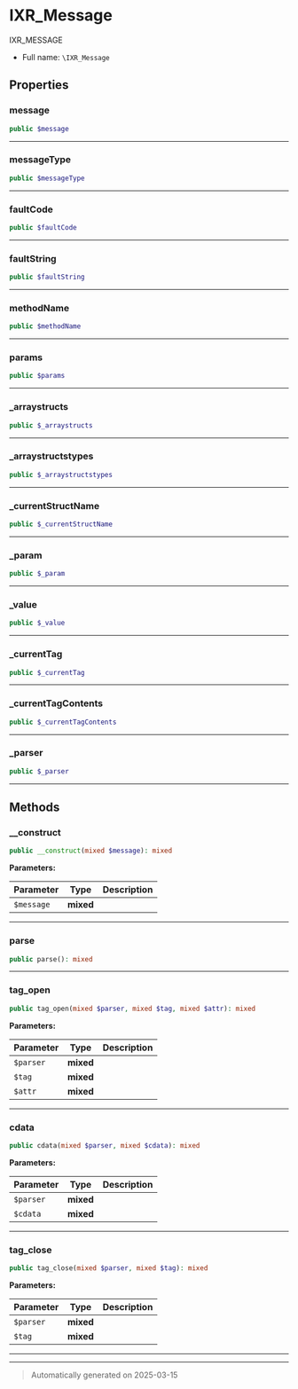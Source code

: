 
# IXR_Message

IXR_MESSAGE



* Full name: `\IXR_Message`



## Properties


### message



```php
public $message
```






***

### messageType



```php
public $messageType
```






***

### faultCode



```php
public $faultCode
```






***

### faultString



```php
public $faultString
```






***

### methodName



```php
public $methodName
```






***

### params



```php
public $params
```






***

### _arraystructs



```php
public $_arraystructs
```






***

### _arraystructstypes



```php
public $_arraystructstypes
```






***

### _currentStructName



```php
public $_currentStructName
```






***

### _param



```php
public $_param
```






***

### _value



```php
public $_value
```






***

### _currentTag



```php
public $_currentTag
```






***

### _currentTagContents



```php
public $_currentTagContents
```






***

### _parser



```php
public $_parser
```






***

## Methods


### __construct



```php
public __construct(mixed $message): mixed
```








**Parameters:**

| Parameter | Type | Description |
|-----------|------|-------------|
| `$message` | **mixed** |  |





***

### parse



```php
public parse(): mixed
```












***

### tag_open



```php
public tag_open(mixed $parser, mixed $tag, mixed $attr): mixed
```








**Parameters:**

| Parameter | Type | Description |
|-----------|------|-------------|
| `$parser` | **mixed** |  |
| `$tag` | **mixed** |  |
| `$attr` | **mixed** |  |





***

### cdata



```php
public cdata(mixed $parser, mixed $cdata): mixed
```








**Parameters:**

| Parameter | Type | Description |
|-----------|------|-------------|
| `$parser` | **mixed** |  |
| `$cdata` | **mixed** |  |





***

### tag_close



```php
public tag_close(mixed $parser, mixed $tag): mixed
```








**Parameters:**

| Parameter | Type | Description |
|-----------|------|-------------|
| `$parser` | **mixed** |  |
| `$tag` | **mixed** |  |





***


***
> Automatically generated on 2025-03-15
